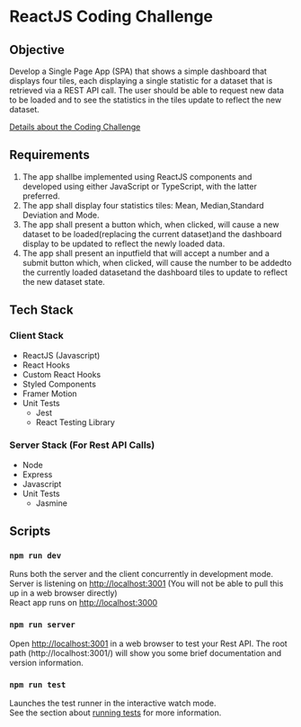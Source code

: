 # ReactJS Coding Challenge

## Objective

Develop a Single Page App (SPA) that shows a simple dashboard that displays four tiles, each displaying a single statistic for a dataset that is retrieved via a REST API call. The user should be able to request new data to be loaded and to see the statistics in the tiles update to reflect the new dataset.

[Details about the Coding Challenge](src/docs/TandemReactJSChallenge.pdf 'Tandem Diabetes Coding Challenge')

## Requirements

<ol>
  <li>The app shallbe implemented using ReactJS components and developed using either JavaScript or TypeScript, with the latter preferred.</li>
  <li>
  The app shall display four statistics tiles: Mean, Median,Standard Deviation and Mode.
  </li>
  <li>
  The app shall present a button which, when clicked, will cause a new dataset to be loaded(replacing the current dataset)and the dashboard display to be updated to reflect the newly loaded data.
  </li>
  <li>
  The app shall present an inputfield that will accept a number and a submit button which, when clicked, will cause the number to be addedto the currently loaded datasetand the dashboard tiles to update to reflect the new dataset state.
  </li>
</ol>

## Tech Stack

### Client Stack

<ul>
  <li>ReactJS (Javascript)</li>
  <li>React Hooks</li>
  <li>Custom React Hooks</li>
  <li>Styled Components</li>
  <li>Framer Motion</li>
  <li>Unit Tests
    <ul>
      <li>Jest</li>
      <li>React Testing Library</li>
    </ul>
  </li>
</ul>

### Server Stack (For Rest API Calls)

<ul>
  <li>Node</li>
  <li>Express</li>
  <li>Javascript</li>
  <li>Unit Tests
    <ul>
      <li>Jasmine</li>
    </ul>
  </li>
</ul>

## Scripts

### `npm run dev`

Runs both the server and the client concurrently in development mode.<br />
Server is listening on [http://localhost:3001](http://localhost:3001) (You will not be able to pull this up in a web browser directly)<br/>
React app runs on [http://localhost:3000](http://localhost:3000)

### `npm run server`

Open [http://localhost:3001](http://localhost:3001) in a web browser to test your Rest API. The root path (http://localhost:3001/) will show you some brief documentation and version information.

### `npm run test`

Launches the test runner in the interactive watch mode.<br />
See the section about [running tests](https://facebook.github.io/create-react-app/docs/running-tests) for more information.
